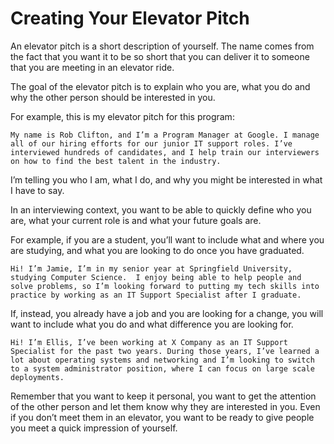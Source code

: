 <h1> Creating Your Elevator Pitch </h1>

An elevator pitch is a short description of yourself.  The name comes from the fact that you want it to be so short that you can deliver it to someone that you are meeting in an elevator ride.

The goal of the elevator pitch is to explain who you are, what you do and why the other person should be interested in you.

For example, this is my elevator pitch for this program:

```
My name is Rob Clifton, and I’m a Program Manager at Google. I manage all of our hiring efforts for our junior IT support roles. I’ve interviewed hundreds of candidates, and I help train our interviewers on how to find the best talent in the industry. 

```

I’m telling you who I am, what I do, and why you might be interested in what I have to say.

In an interviewing context, you want to be able to quickly define who you are, what your current role is and what your future goals are.

For example, if you are a student, you’ll want to include what and where you are studying, and what you are looking to do once you have graduated.
```
Hi! I’m Jamie, I’m in my senior year at Springfield University, studying Computer Science.  I enjoy being able to help people and solve problems, so I’m looking forward to putting my tech skills into practice by working as an IT Support Specialist after I graduate.
```

If, instead, you already have a job and you are looking for a change, you will want to include what you do and what difference you are looking for.
```
Hi! I’m Ellis, I’ve been working at X Company as an IT Support Specialist for the past two years. During those years, I’ve learned a lot about operating systems and networking and I’m looking to switch to a system administrator position, where I can focus on large scale deployments.
```

Remember that you want to keep it personal, you want to get the attention of the other person and let them know why they are interested in you. Even if you don’t meet them in an elevator, you want to be ready to give people you meet a quick impression of yourself.
